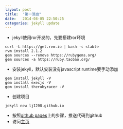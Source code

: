 ```yaml
---
layout: post
title:  "第一滴血"
date:   2014-08-05 22:50:25
categories: jekyll update
---
```


* jekyll使用ror开发的，先要搭建ror环境
```
curl -L https://get.rvm.io | bash -s stable
rvm install 2.1.2
gem sources --remove https://rubygems.org/
gem sources -a https://ruby.taobao.org/
```

* 安装jekyll，默认安装没有javascript runtime要手动添加
```
gem install jekyll -V
gem install execjs -V
gem install therubyracer -V
```
* 创建项目
```
jekyll new lj1208.github.io
```

* 按照[github pages](https://pages.github.com/)上的步骤，推送代码到github
* 访问[主页](http://lj1208.github.io)
